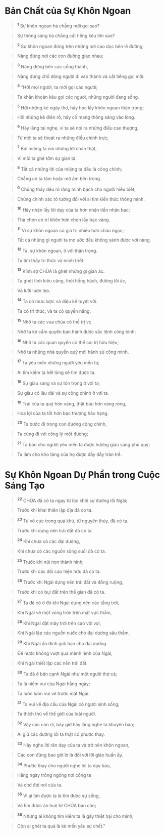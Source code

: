

# Bản Chất của Sự Khôn Ngoan

> <sup><b>1</b></sup> Sự khôn ngoan há chẳng mời gọi sao?
>


> Sự thông sáng há chẳng cất tiếng kêu lớn sao?
>


> <sup><b>2</b></sup> Sự khôn ngoan đứng trên những nơi cao dọc bên lề đường;
>


> Nàng đứng nơi các con đường giao nhau;
>


> <sup><b>3</b></sup> Nàng đứng bên các cổng thành,
>


> Nàng đứng chỗ đông người đi vào thành và cất tiếng gọi mời:
>


> <sup><b>4</b></sup> “Hỡi mọi người, ta mời gọi các ngươi;
>


> Ta khẩn khoản kêu gọi các ngươi, những người đang sống.
>


> <sup><b>5</b></sup> Hỡi những kẻ ngây thơ, hãy học lấy khôn ngoan thận trọng;
>


> Hỡi những kẻ điên rồ, hãy cố mang thông sáng vào lòng.
>


> <sup><b>6</b></sup> Hãy lắng tai nghe, vì ta sẽ nói ra những điều cao thượng,
>


> Từ môi ta sẽ thoát ra những điều chính trực;
>


> <sup><b>7</b></sup> Bởi miệng ta nói những lời chân thật,
>


> Vì môi ta ghê tởm sự gian tà.
>


> <sup><b>8</b></sup> Tất cả những lời của miệng ta đều là công chính;
>


> Chẳng có tà tâm hoặc mờ ám bên trong.
>


> <sup><b>9</b></sup> Chúng thảy đều rõ ràng minh bạch cho người hiểu biết;
>


> Chúng chính xác tỏ tường đối với ai tìm kiến thức thông minh.
>


> <sup><b>10</b></sup> Hãy nhận lấy lời dạy của ta hơn nhận tiền nhận bạc;
>


> Thà chọn có trí khôn hơn chọn lấy bạc vàng.
>


> <sup><b>11</b></sup> Vì sự khôn ngoan có giá trị nhiều hơn châu ngọc;
>


> Tất cả những gì người ta mơ ước đều không sánh được với nàng.
>


> <sup><b>12</b></sup> Ta, sự khôn ngoan, ở với thận trọng.
>


> Ta tìm thấy tri thức và minh triết.
>


> <sup><b>13</b></sup> Kính sợ CHÚA là ghét những gì gian ác.
>


> Ta ghét tính kiêu căng, thói hống hách, đường lối ác,
>


> Và lưỡi lươn lẹo.
>


> <sup><b>14</b></sup> Ta có mưu lược và diệu kế tuyệt vời.
>


> Ta có tri thức, và ta có quyền năng.
>


> <sup><b>15</b></sup> Nhờ ta các vua chúa có thể trị vì;
>


> Nhờ ta kẻ cầm quyền ban hành được sắc lệnh công bình;
>


> <sup><b>16</b></sup> Nhờ ta các quan quyền có thể cai trị hữu hiệu;
>


> Nhờ ta những nhà quyền quý mới hành sử công minh.
>


> <sup><b>17</b></sup> Ta yêu mến những người yêu mến ta;
>


> Ai tìm kiếm ta hết lòng sẽ tìm được ta.
>


> <sup><b>18</b></sup> Sự giàu sang và sự tôn trọng ở với ta;
>


> Sự giàu có lâu dài và sự công chính ở với ta.
>


> <sup><b>19</b></sup> Trái của ta quý hơn vàng, thật báu hơn vàng ròng,
>


> Hoa lợi của ta tốt hơn bạc thượng hảo hạng.
>


> <sup><b>20</b></sup> Ta bước đi trong con đường công chính,
>


> Ta cùng đi với công lý một đường;
>


> <sup><b>21</b></sup> Ta ban cho người yêu mến ta được hưởng giàu sang phú quý;
>


> Ta làm cho kho tàng của họ được đầy dẫy tràn trề.
>

# Sự Khôn Ngoan Dự Phần trong Cuộc Sáng Tạo

> <sup><b>22</b></sup> CHÚA đã có ta ngay từ lúc khởi sự đường lối Ngài;
>


> Trước khi khai thiên lập địa đã có ta.
>


> <sup><b>23</b></sup> Từ vô cực trong quá khứ, từ nguyên thủy, đã có ta.
>


> Trước khi dựng nên trái đất đã có ta.
>


> <sup><b>24</b></sup> Khi chưa có các đại dương,
>


> Khi chưa có các nguồn sông suối đã có ta.
>


> <sup><b>25</b></sup> Trước khi núi non thành hình,
>


> Trước khi các đồi cao hiện hữu đã có ta.
>


> <sup><b>26</b></sup> Trước khi Ngài dựng nên trái đất và đồng ruộng,
>


> Trước khi có bụi đất trên thế gian đã có ta.
>


> <sup><b>27</b></sup> Ta đã có ở đó khi Ngài dựng nên các tầng trời,
>


> Khi Ngài vẽ một vòng tròn trên mặt vực thẳm,
>


> <sup><b>28</b></sup> Khi Ngài đặt mây trời trên cao vời vợi,
>


> Khi Ngài lập các nguồn nước cho đại dương sâu thẳm,
>


> <sup><b>29</b></sup> Khi Ngài ấn định giới hạn cho đại dương
>


> Để nước không vượt qua mệnh lệnh của Ngài,
>


> Khi Ngài thiết lập các nền trái đất.
>


> <sup><b>30</b></sup> Ta đã ở bên cạnh Ngài như một người thợ cả;
>


> Ta là niềm vui của Ngài hằng ngày;
>


> Ta luôn luôn vui vẻ trước mặt Ngài.
>


> <sup><b>31</b></sup> Ta vui về địa cầu của Ngài có người sinh sống;
>


> Ta thích thú về thế giới của loài người.
>


> <sup><b>32</b></sup> Vậy các con ơi, bây giờ hãy lắng nghe ta khuyên bảo;
>


> Ai giữ các đường lối ta thật có phước thay.
>


> <sup><b>33</b></sup> Hãy nghe lời răn dạy của ta và trở nên khôn ngoan,
>


> Các con đừng bao giờ lơ là đối với lời giáo huấn ấy.
>


> <sup><b>34</b></sup> Phước thay cho người nghe lời ta dạy bảo,
>


> Hằng ngày trông ngóng nơi cổng ta
>


> Và chờ đợi nơi cửa ta.
>


> <sup><b>35</b></sup> Vì ai tìm được ta là tìm được sự sống,
>


> Và tìm được ân huệ từ CHÚA ban cho;
>


> <sup><b>36</b></sup> Nhưng ai không tìm kiếm ta là gây thiệt hại cho mình;
>


> Còn ai ghét ta quả là kẻ mến yêu sự chết.”
>

